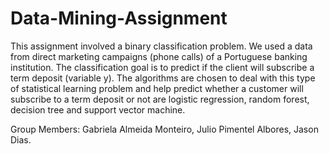 # Data-Mining-Assignment
This assignment involved a binary classification problem. We used a data from direct marketing campaigns (phone calls) of a Portuguese banking institution. The classification goal is to predict if the client will subscribe a term deposit (variable y). The algorithms are chosen to deal with this type of statistical learning problem and help predict whether a customer will subscribe to a term deposit or not are logistic regression, random forest, decision tree and support vector machine.

Group Members:
Gabriela Almeida Monteiro,
Julio Pimentel Albores,
Jason Dias.
